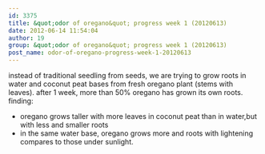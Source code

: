 ```yaml
---
id: 3375
title: &quot;odor of oregano&quot; progress week 1 (20120613)
date: 2012-06-14 11:54:04
author: 19
group: &quot;odor of oregano&quot; progress week 1 (20120613)
post_name: odor-of-oregano-progress-week-1-20120613
---
```


instead of traditional seedling from seeds, we are trying to grow roots in water and coconut peat bases from fresh oregano plant (stems with leaves). after 1 week, more than 50% oregano has grown its own roots. finding:
* oregano grows taller with more leaves in coconut peat than in water,but with less and smaller roots
* in the same water base, oregano grows more and roots with lightening compares to those under sunlight.